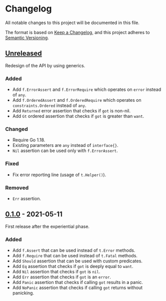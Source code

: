 # Changelog

All notable changes to this project will be documented in this file.

The format is based on [Keep a Changelog](https://keepachangelog.com/en/1.1.0/),
and this project adheres to [Semantic Versioning](https://semver.org/spec/v2.0.0.html).

## [Unreleased](https://github.com/pellared/fluentassert/compare/v0.1.0...HEAD)

Redesign of the API by using generics.

### Added

- Add `f.ErrorAssert` and `f.ErrorRequire` which
  operates on `error` instead of `any`.  
- Add `f.OrderedAssert` and `f.OrderedRequire` which
  operates on `constraints.Ordered` instead of `any`.
- Add `Returned` error assertion that checks if `got` is non-nil.
- Add `Gt` ordered assertion that checks if `got` is greater than `want`.

### Changed

- Require Go 1.18.
- Existing parameters are `any` instead of `interface{}`.
- `Nil` assertion can be used only with `f.ErrorAssert`.

### Fixed

- Fix error reporting line (usage of `t.Helper()`).

### Removed

- `Err` assertion.

## [0.1.0](https://github.com/pellared/fluentassert/releases/tag/v0.1.0) - 2021-05-11

First release after the experiential phase.

### Added

- Add `f.Assert` that can be used instead of `t.Error` methods.
- Add `f.Require` that can be used instead of `t.Fatal` methods.
- Add `Should` assertion that can be used with custom predicates.
- Add `Eq` assertion that checks if `got` is deeply equal to `want`.
- Add `Nil` assertion that checks if `got` is `nil`.
- Add `Err` assertion that checks if `got` is an `error`.
- Add `Panic` assertion that checks if calling `got` results in a panic.
- Add `NoPanic` assertion that checks if calling `got` returns without panicking.
